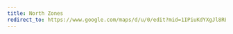 ```yaml
---
title: North Zones
redirect_to: https://www.google.com/maps/d/u/0/edit?mid=1IPiuKdYXgJl8REdpoU83611VMpNPYk0&usp=sharing
---
```


